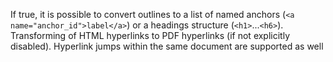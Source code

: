 If true, it is possible to convert outlines to a list of named anchors (`<a name="anchor_id">label</a>`) or a headings structure (`<h1>`...`<h6>`). Transforming of HTML hyperlinks to PDF hyperlinks (if not explicitly disabled). Hyperlink jumps within the same document are supported as well
